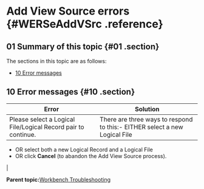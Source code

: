 # Add View Source errors {#WERSeAddVSrc .reference}

## 01 Summary of this topic {#01 .section}

The sections in this topic are as follows:

-   [10 Error messages](WERSeAddVSrc.md#10)

## 10 Error messages {#10 .section}

|Error|Solution|
|-----|--------|
|Please select a Logical File/Logical Record pair to continue.|There are three ways to respond to this:-   EITHER select a new Logical File
-   OR select both a new Logical Record and a Logical File
-   OR click **Cancel** \(to abandon the Add View Source process\).

|

**Parent topic:**[Workbench Troubleshooting](../html/AAR950WETr.md)

